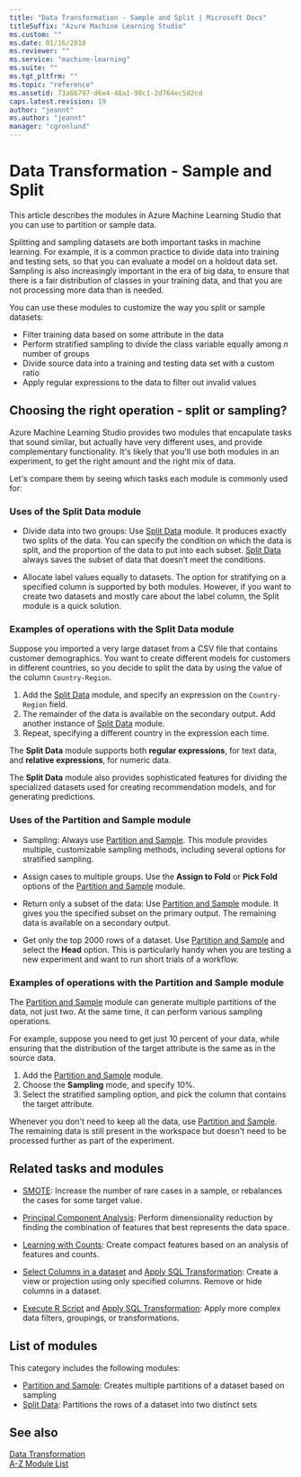 ```yaml
---
title: "Data Transformation - Sample and Split | Microsoft Docs"
titleSuffix: "Azure Machine Learning Studio"
ms.custom: ""
ms.date: 01/16/2018
ms.reviewer: ""
ms.service: "machine-learning"
ms.suite: ""
ms.tgt_pltfrm: ""
ms.topic: "reference"
ms.assetid: 73a66797-d6e4-48a1-98c1-2d764ec5d2cd
caps.latest.revision: 19
author: "jeannt"
ms.author: "jeannt"
manager: "cgronlund"
---
```

# Data Transformation - Sample and Split

This article describes the modules in Azure Machine Learning Studio that you can use to partition or sample data.

Splitting and sampling datasets are both important tasks in machine learning. For example, it is a common practice to divide data into training and testing sets, so that you can evaluate a model on a holdout data set. Sampling is also increasingly important in the era of big data, to ensure that there is a fair distribution of classes in your training data, and that you are not processing more data than is needed.

You can use these modules to customize the way you split or sample datasets:  
  
- Filter training data based on some attribute in the data   
- Perform stratified sampling to divide the class variable equally among *n* number of groups
- Divide source data into a training and testing data set with a custom ratio
- Apply regular expressions to the data to filter out invalid values  
  
## Choosing the right operation - split or sampling?

Azure Machine Learning Studio provides two modules that encapulate tasks that sound similar, but actually have very different uses, and provide complementary functionality. It's likely that you'll use both modules in an experiment, to get the right amount and the right mix of data.

Let's compare them by seeing which tasks each module is commonly used for:

### Uses of the Split Data module 
 
 + Divide data into two groups:   Use [Split Data](split-data.md) module. It produces exactly two splits of the data. You can specify the condition on which the data is split, and the proportion of the data to put into each subset. [Split Data](split-data.md) always saves the subset of data that doesn’t meet the conditions.  
 
+ Allocate label values equally to datasets. The option for stratifying on a specified column is supported by both modules. However, if you want to create two datasets and mostly care about the label column, the Split module is a quick solution. 

### Examples of operations with the Split Data module

Suppose you imported a very large dataset from a CSV file that contains customer demographics. You want to create different models for customers in different countries, so you decide to split the data by using the value of the column `Country-Region`. 

1. Add the  [Split Data](split-data.md) module, and specify an expression on the `Country-Region` field. 
2. The remainder of the data is available on the secondary output.  Add another instance of [Split Data](split-data.md) module.
3. Repeat, specifying a different country in the expression each time.  

The **Split Data** module supports both **regular expressions**, for text data, and **relative expressions**, for numeric data. 

The **Split Data** module also provides sophisticated features for dividing the specialized datasets used for creating recommendation models, and for generating predictions.

### Uses of the Partition and Sample module
 
 + Sampling: Always use [Partition and Sample](partition-and-sample.md). This module provides multiple, customizable sampling methods, including several options for stratified sampling.

+ Assign cases to multiple groups. Use the **Assign to Fold** or **Pick Fold** options of the [Partition and Sample](partition-and-sample.md) module.
  
-   Return only a subset of the data: Use [Partition and Sample](partition-and-sample.md) module. It gives you the specified subset on the primary output. The remaining data is available on a secondary output.  

-   Get only the top 2000 rows of a dataset. Use [Partition and Sample](partition-and-sample.md) and select the **Head** option. This is particularly handy when you are testing a new experiment and want to run short trials of a workflow.  

### Examples of operations with the Partition and Sample module 

The [Partition and Sample](partition-and-sample.md) module can generate multiple partitions of the data, not just two. At the same time, it can perform various sampling operations.  

For example, suppose you need to get just 10 percent of your data, while ensuring that the distribution of the target attribute is the same as in the source data. 

1. Add the [Partition and Sample](partition-and-sample.md) module.
2. Choose the **Sampling** mode, and specify 10%.
3. Select the stratified sampling option, and pick the column that contains the target attribute. 

Whenever you don't need to keep all the data, use [Partition and Sample](partition-and-sample.md).  The remaining data is still present in the workspace but doesn't need to be processed further as part of the experiment. 

## Related tasks and modules

+ [SMOTE](smote.md): Increase the number of rare cases in a sample, or rebalances the cases for some target value.  

+ [Principal Component Analysis](principal-component-analysis.md):  Perform dimensionality reduction by finding the combination of features that best represents the data space.

+ [Learning with Counts](data-transformation-learning-with-counts.md): Create compact features based on an analysis of features and counts.

+ [Select Columns in a dataset](select-columns-in-dataset.md) and [Apply SQL Transformation](apply-sql-transformation.md): Create a view or projection using only specified columns. Remove or hide columns in a dataset.

+ [Execute R Script](execute-r-script.md) and [Apply SQL Transformation](apply-sql-transformation.md): Apply more complex data filters, groupings, or transformations. 

##  List of modules

This category includes the following modules:  

- [Partition and Sample](partition-and-sample.md): Creates multiple partitions of a dataset based on sampling  
- [Split Data](split-data.md): Partitions the rows of a dataset into two distinct sets

## See also  
 [Data Transformation](data-transformation.md)   
 [A-Z Module List](a-z-module-list.md)